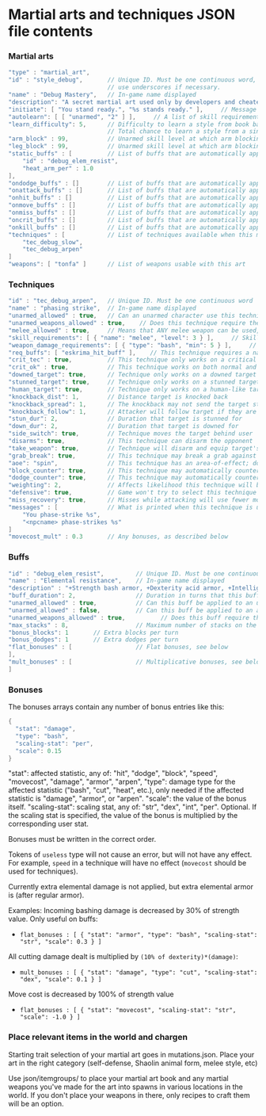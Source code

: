# Martial arts and techniques JSON file contents

### Martial arts

```C++
"type" : "martial_art",
"id" : "style_debug",       // Unique ID. Must be one continuous word,
                            // use underscores if necessary.
"name" : "Debug Mastery",   // In-game name displayed
"description": "A secret martial art used only by developers and cheaters.",    // In-game description
"initiate": [ "You stand ready.", "%s stands ready." ],     // Message shown when player or NPC chooses this art
"autolearn": [ [ "unarmed", "2" ] ],     // A list of skill requirements that if met, automatically teach the player the martial art
"learn_difficulty": 5,      // Difficulty to learn a style from book based on "primary skill"
                            // Total chance to learn a style from a single read of the book is equal to one in (10 + learn_difficulty - primary_skill)
"arm_block" : 99,           // Unarmed skill level at which arm blocking is unlocked
"leg_block" : 99,           // Unarmed skill level at which arm blocking is unlocked
"static_buffs" : [          // List of buffs that are automatically applied every turn
    "id" : "debug_elem_resist",
    "heat_arm_per" : 1.0
],
"ondodge_buffs" : []        // List of buffs that are automatically applied on successful dodge
"onattack_buffs" : []       // List of buffs that are automatically applied after any attack, hit or miss
"onhit_buffs" : []          // List of buffs that are automatically applied on successful hit
"onmove_buffs" : []         // List of buffs that are automatically applied on movement
"onmiss_buffs" : []         // List of buffs that are automatically applied on a miss
"oncrit_buffs" : []         // List of buffs that are automatically applied on a crit
"onkill_buffs" : []         // List of buffs that are automatically applied upon killing an enemy
"techniques" : [            // List of techniques available when this martial art is used
    "tec_debug_slow",
    "tec_debug_arpen"
]
"weapons": [ "tonfa" ]      // List of weapons usable with this art

```

### Techniques

```C++
"id" : "tec_debug_arpen",   // Unique ID. Must be one continuous word
"name" : "phasing strike",  // In-game name displayed
"unarmed_allowed" : true,   // Can an unarmed character use this technique
"unarmed_weapons_allowed" : true,    // Does this technique require the character to be actually unarmed or does it allow unarmed weapons
"melee_allowed" : true,     // Means that ANY melee weapon can be used, NOT just the martial art's weapons
"skill_requirements": [ { "name": "melee", "level": 3 } ],     // Skills and their minimum levels required to use this technique. Can be any skill.
"weapon_damage_requirements": [ { "type": "bash", "min": 5 } ],     // Minimum weapon damage required to use this technique. Can be any damage type.
"req_buffs": [ "eskrima_hit_buff" ],    // This technique requires a named buff to be active
"crit_tec" : true,          // This technique only works on a critical hit
"crit_ok" : true,           // This technique works on both normal and critical hits
"downed_target": true,      // Technique only works on a downed target
"stunned_target": true,     // Technique only works on a stunned target
"human_target": true,       // Technique only works on a human-like target
"knockback_dist": 1,        // Distance target is knocked back
"knockback_spread": 1,      // The knockback may not send the target straight back
"knockback_follow": 1,      // Attacker will follow target if they are knocked back
"stun_dur": 2,              // Duration that target is stunned for
"down_dur": 2,              // Duration that target is downed for
"side_switch": true,        // Technique moves the target behind user
"disarms": true,            // This technique can disarm the opponent
"take_weapon": true,        // Technique will disarm and equip target's weapon if hands are free
"grab_break": true,         // This technique may break a grab against the user
"aoe": "spin",              // This technique has an area-of-effect; doesn't work against solo targets
"block_counter": true,      // This technique may automatically counterattack on a successful block
"dodge_counter": true,      // This technique may automatically counterattack on a successful dodge
"weighting": 2,             // Affects likelihood this technique will be seleted when many are available
"defensive": true,          // Game won't try to select this technique when attacking
"miss_recovery": true,      // Misses while attacking will use fewer moves
"messages" : [              // What is printed when this technique is used by the player and by an npc
    "You phase-strike %s",
    "<npcname> phase-strikes %s"
]
"movecost_mult" : 0.3       // Any bonuses, as described below
```

### Buffs

```C++
"id" : "debug_elem_resist",         // Unique ID. Must be one continuous word
"name" : "Elemental resistance",    // In-game name displayed
"description" : "+Strength bash armor, +Dexterity acid armor, +Intelligence electricity armor, +Perception fire armor.",    // In-game description
"buff_duration": 2,                 // Duration in turns that this buff lasts
"unarmed_allowed" : true,           // Can this buff be applied to an unarmed character
"unarmed_allowed" : false,          // Can this buff be applied to an armed character
"unarmed_weapons_allowed" : true,          // Does this buff require the character to be actually unarmed. If true, allows unarmed weapons (brass knuckles, punch daggers)
"max_stacks" : 8,                   // Maximum number of stacks on the buff. Buff bonuses are multiplied by current buff intensity
"bonus_blocks": 1       // Extra blocks per turn
"bonus_dodges": 1       // Extra dodges per turn
"flat_bonuses" : [                  // Flat bonuses, see below
],
"mult_bonuses" : [                  // Multiplicative bonuses, see below
]
```

### Bonuses

The bonuses arrays contain any number of bonus entries like this:

```C++
{
  "stat": "damage",
  "type": "bash",
  "scaling-stat": "per",
  "scale": 0.15
}
```

"stat": affected statistic, any of: "hit", "dodge", "block", "speed", "movecost", "damage", "armor", "arpen",
"type": damage type for the affected statistic ("bash", "cut", "heat", etc.), only needed if the affected statistic is "damage", "armor", or "arpen".
"scale": the value of the bonus itself.
"scaling-stat": scaling stat, any of: "str", "dex", "int", "per". Optional. If the scaling stat is specified, the value of the bonus is multiplied by the corresponding user stat.

Bonuses must be written in the correct order.

Tokens of `useless` type will not cause an error, but will not have any effect.
For example, `speed` in a technique will have no effect (`movecost` should be used for techniques).

Currently extra elemental damage is not applied, but extra elemental armor is (after regular armor).

Examples:
Incoming bashing damage is decreased by 30% of strength value. Only useful on buffs:
* `flat_bonuses : [ { "stat": "armor", "type": "bash", "scaling-stat": "str", "scale": 0.3 } ]`

All cutting damage dealt is multiplied by `(10% of dexterity)*(damage)`:
* `mult_bonuses : [ { "stat": "damage", "type": "cut", "scaling-stat": "dex", "scale": 0.1 } ]`

Move cost is decreased by 100% of strength value
* `flat_bonuses : [ { "stat": "movecost", "scaling-stat": "str", "scale": -1.0 } ]`

### Place relevant items in the world and chargen

Starting trait selection of your martial art goes in mutations.json. Place your art in the right category (self-defense, Shaolin animal form, melee style, etc)

Use json/itemgroups/ to place your martial art book and any martial weapons you've made for the art into spawns in various locations in the world. If you don't place your weapons in there, only recipes to craft them will be an option.
